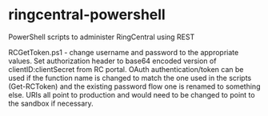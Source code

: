 # ringcentral-powershell
PowerShell scripts to administer RingCentral using REST

RCGetToken.ps1 - change username and password to the appropriate values. Set authorization header to base64 encoded version of clientID:clientSecret from RC portal. 
OAuth authentication/token can be used if the function name is changed to match the one used in the scripts (Get-RCToken) and the existing password flow one is renamed to something else.
URIs all point to production and would need to be changed to point to the sandbox if necessary.